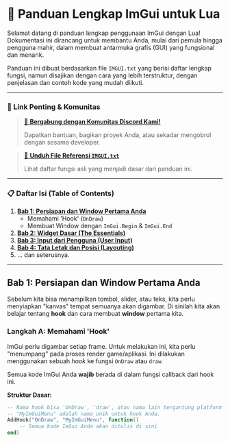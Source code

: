 # 📖 Panduan Lengkap ImGui untuk Lua


<!-- Ganti URL di atas dengan link gambar Anda. Anda bisa upload gambar ke imgur.com -->

Selamat datang di panduan lengkap penggunaan ImGui dengan Lua! Dokumentasi ini dirancang untuk membantu Anda, mulai dari pemula hingga pengguna mahir, dalam membuat antarmuka grafis (GUI) yang fungsional dan menarik.

Panduan ini dibuat berdasarkan file `IMGUI.txt` yang berisi daftar lengkap fungsi, namun disajikan dengan cara yang lebih terstruktur, dengan penjelasan dan contoh kode yang mudah diikuti.

---

### **🔗 Link Penting & Komunitas**

> [💬 **Bergabung dengan Komunitas Discord Kami!**](https://discord.gg/your-invite-code)
> <!-- Ganti dengan link invite Discord Anda -->
>
> Dapatkan bantuan, bagikan proyek Anda, atau sekadar mengobrol dengan sesama developer.

> [📄 **Unduh File Referensi `IMGUI.txt`**](./IMGUI.txt)
> <!-- Link ini akan berfungsi jika IMGUI.txt ada di folder yang sama dengan file MD ini. -->
>
> Lihat daftar fungsi asli yang menjadi dasar dari panduan ini.

---

### **📋 Daftar Isi (Table of Contents)**

1.  [**Bab 1: Persiapan dan Window Pertama Anda**](#bab-1-persiapan-dan-window-pertama-anda)
    -   Memahami 'Hook' (`OnDraw`)
    -   Membuat Window dengan `ImGui.Begin` & `ImGui.End`
2.  [**Bab 2: Widget Dasar (The Essentials)**](#) <!-- Akan kita isi nanti -->
3.  [**Bab 3: Input dari Pengguna (User Input)**](#) <!-- Akan kita isi nanti -->
4.  [**Bab 4: Tata Letak dan Posisi (Layouting)**](#) <!-- Akan kita isi nanti -->
5.  ... dan seterusnya.

---

## Bab 1: Persiapan dan Window Pertama Anda

Sebelum kita bisa menampilkan tombol, slider, atau teks, kita perlu menyiapkan "kanvas" tempat semuanya akan digambar. Di sinilah kita akan belajar tentang **hook** dan cara membuat **window** pertama kita.

### Langkah A: Memahami 'Hook'

ImGui perlu digambar setiap frame. Untuk melakukan ini, kita perlu "menumpang" pada proses render game/aplikasi. Ini dilakukan menggunakan sebuah *hook* ke fungsi `OnDraw` atau `draw`.

Semua kode ImGui Anda **wajib** berada di dalam fungsi callback dari hook ini.

**Struktur Dasar:**
```lua
-- Nama hook bisa 'OnDraw', 'draw', atau nama lain tergantung platform Anda.
-- "MyImGuiMenu" adalah nama unik untuk hook Anda.
AddHook("OnDraw", "MyImGuiMenu", function()
    -- Semua kode ImGui Anda akan ditulis di sini
end)
